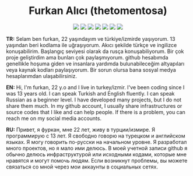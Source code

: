 <h1 align="center">Furkan Alıcı (thetomentosa)</h1>

<p align="center">
 <a href="https://discord.com/users/239765739236622336" target"blank_"><img src="https://img.shields.io/badge/Discord%20-7289DA.svg?&style=for-the-badge&logo=discord&logoColor=white"></a>
 <a href="https://discord.gg/hNXtjWDCyd" target"blank_"><img src="https://img.shields.io/static/v1?style=for-the-badge&message=Discord Server&color=7289d9&logo=Discord&logoColor=FFFFFF&label="></a>
  <a href="https://github.com/thetomentosa" target"blank_"><img src="https://img.shields.io/badge/GitHub%20-191717.svg?&style=for-the-badge&logo=github&logoColor=white"></a>
 <a href="https://www.instagram.com/furkanaalici" target"blank_"><img src="https://img.shields.io/badge/INSTAGRAM%20-DC3175.svg?&style=for-the-badge&logo=instagram&logoColor=white"></a>
 <a href="https://vsco.co/furkanalici" target"blank_"><img src="https://img.shields.io/static/v1?style=for-the-badge&message=VSCO&color=000000&logo=VSCO&logoColor=FFFFFF&label="></a>
 <a href="https://www.youtube.com/channel/UCvc8SWa_sXgESjbCB2CPgeA" target"blank_"><img src="https://img.shields.io/static/v1?style=for-the-badge&message=YouTube 1&color=ff0000&logo=YouTube&logoColor=FFFFFF&label="></a>
 <a href="https://www.youtube.com/channel/UCvPpuk5ldrft3sh7QQzvx5g" target"blank_"><img src="https://img.shields.io/static/v1?style=for-the-badge&message=YouTube 2&color=ff0000&logo=YouTube&logoColor=FFFFFF&label="></a>


**TR:** Selam ben furkan, 22 yaşındayım ve türkiye/izmirde yaşıyorum. 13 yaşından beri kodlama ile uğraşıyorum. Akıcı şekilde türkçe ve ingilizce konuşabilirim. Başlangıç seviyesi olarak da rusça konuşabiliyorum. Bir çok proje geliştirdim ama bunları çok paylaşmıyorum. github hesabımda genellikle hoşuma giden ve insanlara yardımda bulunabileceğim altyapıları veya kaynak kodları paylaşıyorum. Bir sorun olursa bana sosyal medya hesaplarımdan ulaşabilirsiniz.

**EN:** Hi, I'm furkan, 22 y.o and I live in turkey/izmir. I've been coding since I was 13 years old. I can speak Turkish and English fluently. I can speak Russian as a beginner level. I have developed many projects, but I do not share them much. In my github account, I usually share infrastructures or source codes that I like and can help people. If there is a problem, you can reach me on my social media accounts.

**RU:** Привет, я фуркан, мне 22 лет, живу в турции/измире. Я программирую с 13 лет. Я свободно говорю на турецком и английском языках. Я могу говорить по-русски на начальном уровне. Я разработал много проектов, но я мало ими делюсь. В моей учетной записи github я обычно делюсь инфраструктурой или исходными кодами, которые мне нравятся и могут помочь людям. Если возникнут проблемы, вы можете связаться со мной через мои аккаунты в социальных сетях.


